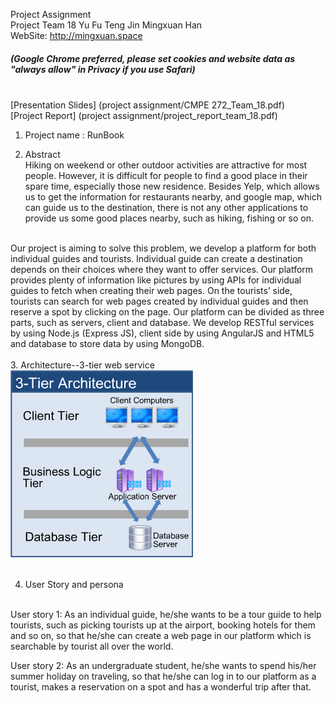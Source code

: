 Project Assignment <br>
Project Team 18  Yu Fu   Teng Jin    Mingxuan Han <br>
WebSite: http://mingxuan.space   <h5>(Google Chrome preferred, please set cookies and website data as "always allow" in Privacy if you use Safari)</h5><br>
[Presentation Slides] (project assignment/CMPE 272_Team_18.pdf) <br>
[Project Report] (project assignment/project_report_team_18.pdf)  <br>

1. Project name : RunBook <br>

2. Abstract <br>
Hiking on weekend or other outdoor activities are attractive for most people. However, it is difficult for people to find a good place in their spare time, especially those new residence. Besides Yelp, which allows us to get the information for restaurants nearby, and google map, which can guide us to the destination, there is not any other applications to provide us some good places nearby, such as hiking, fishing or so on.<br>
<br>
Our project is aiming to solve this problem, we develop a platform for both individual guides and tourists. Individual guide can create a destination depends on their choices where they want to offer services. Our platform provides plenty of information like pictures by using APIs for individual guides to fetch when creating their web pages. On the tourists’ side, tourists can search for web pages created by individual guides and then reserve a spot by clicking on the page. Our platform can be divided as three parts, such as servers, client and database. We develop RESTful services by using Node.js (Express JS), client side by using AngularJS and HTML5 and database to store data by using MongoDB. <br>
<br>
3. Architecture--3-tier web service<br>
<img src="https://github.com/SJSU272Lab/Fall16-Team18/blob/master/project%20assignment/3tier.jpg"> <br>
<br>

4. User Story and persona <br>
<br>
User story 1: As an individual guide, he/she wants to be a tour guide to help tourists, such as picking tourists up at the airport, booking hotels for them and so on, so that he/she can create a web page in our platform which is searchable by tourist all over the world.

  User story 2: As an undergraduate student, he/she wants to spend his/her summer holiday on traveling, so that he/she can log in to our platform as a tourist, makes a reservation on a spot and has a wonderful trip after that.


  